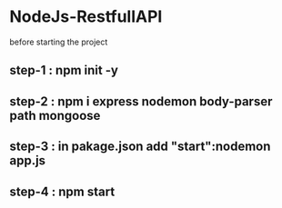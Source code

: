# NodeJs-RestfullAPI

before starting the project
##   step-1 : npm init -y
##   step-2 : npm i express nodemon body-parser path mongoose 
##   step-3 : in pakage.json add "start":nodemon app.js
##   step-4 : npm start
